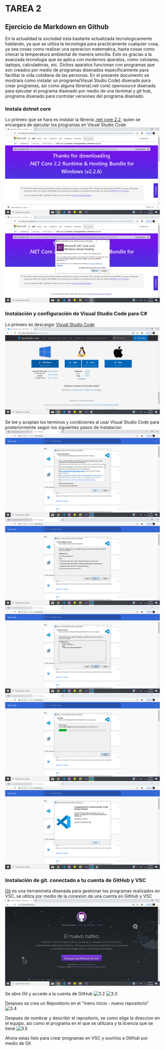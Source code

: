 # TAREA 2

## Ejercicio de Markdown en Github

En la actualidad la sociedad esta bastante actualizada tecnologicamente hablando, ya que se utiliza la tecnologia para practicamente cualquier cosa, ya sea cosas como realizar una operacion matematica, hasta cosas como checar la temperatura ambiental de manera sencilla. Esto es gracias a la avanzada tecnologia que se aplica con modernos aparatos, como celulares, laptops, calculadoras, etc. Dichos aparatos funcionan con programas que son creados por medio de programas disenados especificamente para facilitar la vida cotidiana de las personas.
En el presente documento se mostrara como instalar un programa(Visual Studio Code) disenado para crear programas, asi como alguna libreria(.net core) opensource disenada para ejecutar el programa disenado por medio de una terminal y git hub, programa disenado para controlar versiones del programa disenado.


### Instala dotnet core

Lo primero que se hara es instalar la libreria [.net core 2.2](https://dotnet.microsoft.com/download/thank-you/dotnet-runtime-2.2.6-windows-hosting-bundle-installer?fbclid=IwAR0OhwP6Kk7AkigwHz9mGQ-16N9iSXjQBJ28S8smryynA8rcrmCMNPpB3H4), quien se encargara de ejecutar los programas en Visual Studio Code
![1.1](.\images\1.1.png)
![1.2](.\images\1.2.png)


### Instalación y configuración de Visual Studio Code para C#

Lo primero es descargar [Visual Studio Code](https://code.visualstudio.com/#alt-downloads)
![2.1](.\images\2.1.png)

Se lee y aceptan los terminos y condiciones al usar Visual Studio Code para posteriormente seguir los siguientes pasos de instalacion
![2.2](.\images\2.2.png)
![2.3](.\images\2.3.png)
![2.4](.\images\2.4.png)
![2.5](.\images\2.5.png)
![2.6](.\images\2.6.png)


### Instalación de git. conectado a tu cuenta de GitHub y VSC

[Git](https://desktop.github.com/) es una herramineta disenada para gestionar los programas realizados en VSC, se utiliza por medio de la conexion de una cuenta en GitHub y VSC ![3.1](.\images\3.1.png)

Se abre Git y accede a la cuenta de GitHub
![3.2]((.\images\3.2.png))
![3.3]((.\images\3.3.png))

Despues se crea un Repositorio en el "menu inicio - nuevo repositorio"
![3.4]((.\images\3.4.png))

Despues de nombrar y describir el repositorio, se como elige la direccion en el equipo, asi como el programa en el que se utilizara y la licencia que se tiene
![3.5]((.\images\3.5.png)) 

Ahora estas listo para crear programas en VSC y suvirlos a GitHub por medio de Git


